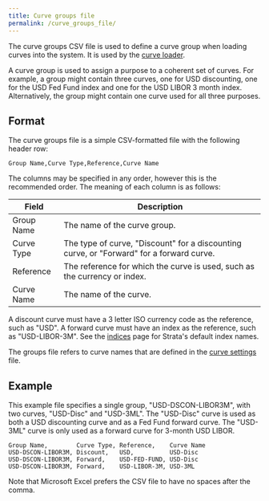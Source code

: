 ```yaml
---
title: Curve groups file
permalink: /curve_groups_file/
---
```


The curve groups CSV file is used to define a curve group when loading curves into the system.
It is used by the [curve loader]({{site.baseurl}}/curves_loader).

A curve group is used to assign a purpose to a coherent set of curves.
For example, a group might contain three curves, one for USD discounting, one for the USD Fed Fund index
and one for the USD LIBOR 3 month index.
Alternatively, the group might contain one curve used for all three purposes.


## Format

The curve groups file is a simple CSV-formatted file with the following header row:

```
Group Name,Curve Type,Reference,Curve Name
```

The columns may be specified in any order, however this is the recommended order.
The meaning of each column is as follows:

| Field      | Description                                                                                        |
|------------|----------------------------------------------------------------------------------------------------|
| Group Name | The name of the curve group.                                                                       |
| Curve Type | The type of curve, "Discount" for a discounting curve, or "Forward" for a forward curve.           |
| Reference  | The reference for which the curve is used, such as the currency or index.                          |
| Curve Name | The name of the curve.                                                                             |

A discount curve must have a 3 letter ISO currency code as the reference, such as "USD".
A forward curve must have an index as the reference, such as "USD-LIBOR-3M".
See the [indices]({{site.baseurl}}/indices) page for Strata's default index names.

The groups file refers to curve names that are defined in the [curve settings]({{site.baseurl}}/curve_settings_file) file.


## Example

This example file specifies a single group, "USD-DSCON-LIBOR3M", with two curves, "USD-Disc" and "USD-3ML".
The "USD-Disc" curve is used as both a USD discounting curve and as a Fed Fund forward curve.
The "USD-3ML" curve is only used as a forward curve for 3-month USD LIBOR.

```
Group Name,        Curve Type, Reference,    Curve Name
USD-DSCON-LIBOR3M, Discount,   USD,          USD-Disc
USD-DSCON-LIBOR3M, Forward,    USD-FED-FUND, USD-Disc
USD-DSCON-LIBOR3M, Forward,    USD-LIBOR-3M, USD-3ML
```

Note that Microsoft Excel prefers the CSV file to have no spaces after the comma.
